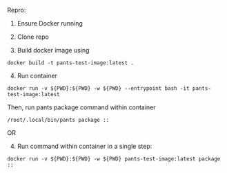 Repro:

1. Ensure Docker running

2. Clone repo

3. Build docker image using 

```shell
docker build -t pants-test-image:latest .
```

4. Run container 

```shell
docker run -v ${PWD}:${PWD} -w ${PWD} --entrypoint bash -it pants-test-image:latest
```

Then, run pants package command within container 

```shell
/root/.local/bin/pants package ::
```

OR 

4. Run command within container in a single step:

```shell
docker run -v ${PWD}:${PWD} -w ${PWD} pants-test-image:latest package ::
```
